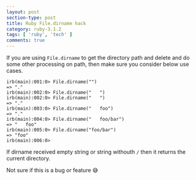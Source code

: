 ```yaml
---
layout: post
section-type: post
title: Ruby File.dirname hack
category: ruby-3.1.2
tags: [ 'ruby', 'tech' ]
comments: true
---
```


If you are using `File.dirname` to get the directory path and delete and do some other processing on path, then make sure you consider below use cases.

```
irb(main):001:0> File.dirname("")
=> "."
irb(main):002:0> File.dirname("   ")
irb(main):002:0> File.dirname("   ")
=> "."
irb(main):003:0> File.dirname("   foo")
=> "."
irb(main):004:0> File.dirname("   foo/bar")
=> "   foo"
irb(main):005:0> File.dirname("foo/bar")
=> "foo"
irb(main):006:0>
```

If dirname received empty string or string withouth `/` then it returns the current directory.


Not sure if this is a bug or feature &#128517;
